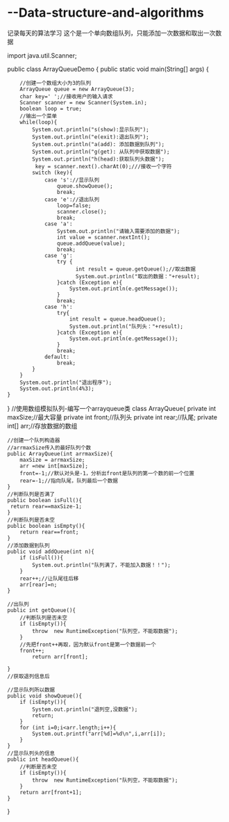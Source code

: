 # --Data-structure-and-algorithms
记录每天的算法学习
这个是一个单向数组队列，只能添加一次数据和取出一次数据

import java.util.Scanner;

public class ArrayQueueDemo {
    public static void main(String[] args) {

        //创建一个数组大小为3的队列
        ArrayQueue queue = new ArrayQueue(3);
        char key=' ';//接收用户的输入请求
        Scanner scanner = new Scanner(System.in);
        boolean loop = true;
        //输出一个菜单
        while(loop){
            System.out.println("s(show):显示队列");
            System.out.println("e(exit):退出队列");
            System.out.println("a(add): 添加数据到队列");
            System.out.println("g(get): 从队列中获取数据");
            System.out.println("h(head):获取队列头数据");
             key = scanner.next().charAt(0);///接收一个字符
            switch (key){
                case 's'://显示队列
                    queue.showQueue();
                    break;
                case 'e'://退出队列
                    loop=false;
                    scanner.close();
                    break;
                case 'a':
                    System.out.println("请输入需要添加的数据");
                    int value = scanner.nextInt();
                    queue.addQueue(value);
                    break;
                case 'g':
                    try {
                          int result = queue.getQueue();//取出数据
                          System.out.println("取出的数据："+result);
                    }catch (Exception e){
                        System.out.println(e.getMessage());
                    }
                    break;
                case 'h':
                    try{
                        int result = queue.headQueue();
                        System.out.println("队列头："+result);
                    }catch (Exception e){
                        System.out.println(e.getMessage());
                    }
                    break;
                default:
                    break;
            }
        }
        System.out.println("退出程序");
        System.out.println(4%3);
    }
}
//使用数组模拟队列-编写一个arrayqueue类
class ArrayQueue{
    private int maxSize;//最大容量
    private int front;//队列头
    private int rear;//队尾;
    private int[] arr;//存放数据的数组


    //创建一个队列构造器
    //arrmaxSize传入的最好队列个数
    public ArrayQueue(int arrmaxSize){
        maxSize = arrmaxSize;
        arr =new int[maxSize];
        front=-1;//默认对头是-1，分析出front是队列的第一个数的前一个位置
        rear=-1;//指向队尾，队列最后一个数据
    }
    //判断队列是否满了
    public boolean isFull(){
     return rear==maxSize-1;
    }
    //判断队列是否未空
    public boolean isEmpty(){
        return rear==front;
    }
    //添加数据到队列
    public void addQueue(int n){
        if (isFull()){
            System.out.println("队列满了，不能加入数据！！");
        }
        rear++;//让队尾往后移
        arr[rear]=n;
    }

    //出队列
    public int getQueue(){
        //判断队列是否未空
        if (isEmpty()){
            throw  new RuntimeException("队列空，不能取数据");
        }
        //先把front++再取，因为默认front是第一个数据前一个
        front++;
            return arr[front];

    }
    //获取退列信息后

    //显示队列所以数据
    public void showQueue(){
        if (isEmpty()){
            System.out.println("退列空,没数据");
            return;
        }
        for (int i=0;i<arr.length;i++){
            System.out.printf("arr[%d]=%d\n",i,arr[i]);
        }
    }
    //显示队列头的信息
    public int headQueue(){
        //判断是否未空
        if (isEmpty()){
            throw  new RuntimeException("队列空，不能取数据");
        }
        return arr[front+1];
    }
}
